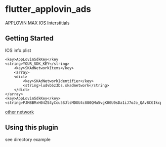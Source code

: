 # flutter_applovin_ads

 [APPLOVIN MAX IOS Interstitials](https://dash.applovin.com/documentation/mediation/ios/getting-started/interstitials)

## Getting Started

IOS info.plist
```
<key>AppLovinSdkKey</key
<string>YOUR_SDK_KEY</string>
	<key>SKAdNetworkItems</key>
	<array>
    <dict>
        <key>SKAdNetworkIdentifier</key>
        <string>ludvb6z3bs.skadnetwork</string>
    </dict>
</array>
<key>AppLovinSdkKey</key>
<string>PJM8BMxH04ZS4yCcu5SJlsMDOU4c880QMu5vgK00U0sDa1iJ7oJo_QAv8CGIkcpT_CJEZzZF4FP312OI8yCCnT</string>
```
[other network](https://dash.applovin.com/documentation/mediation/ios/getting-started/skadnetwork-info)

## Using this plugin
see directory example

